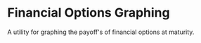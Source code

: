 Financial Options Graphing
===============

A utility for graphing the payoff's of financial options at maturity.
